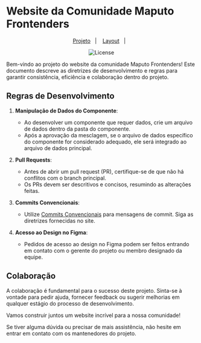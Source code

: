 # Website da Comunidade Maputo Frontenders

<p align="center">
  <a href="#-projeto">Projeto</a>&nbsp;&nbsp;&nbsp;|&nbsp;&nbsp;&nbsp;
  <a href="#-layout">Layout</a>&nbsp;&nbsp;&nbsp;|&nbsp;&nbsp;&nbsp;
</p>

<p align="center">
  <img alt="License" src="https://img.shields.io/static/v1?label=license&message=MIT&color=49AA26&labelColor=000000">
</p>

Bem-vindo ao projeto do website da comunidade Maputo Frontenders! Este documento descreve as diretrizes de desenvolvimento e regras para garantir consistência, eficiência e colaboração dentro do projeto.

## Regras de Desenvolvimento

1. **Manipulação de Dados do Componente**:

   - Ao desenvolver um componente que requer dados, crie um arquivo de dados dentro da pasta do componente.
   - Após a aprovação da mesclagem, se o arquivo de dados específico do componente for considerado adequado, ele será integrado ao arquivo de dados principal.

2. **Pull Requests**:

   - Antes de abrir um pull request (PR), certifique-se de que não há conflitos com o branch principal.
   - Os PRs devem ser descritivos e concisos, resumindo as alterações feitas.

3. **Commits Convencionais**:

   - Utilize [Commits Convencionais](https://www.conventionalcommits.org/) para mensagens de commit. Siga as diretrizes fornecidas no site.

4. **Acesso ao Design no Figma**:
   - Pedidos de acesso ao design no Figma podem ser feitos entrando em contato com o gerente do projeto ou membro designado da equipe.

## Colaboração

A colaboração é fundamental para o sucesso deste projeto. Sinta-se à vontade para pedir ajuda, fornecer feedback ou sugerir melhorias em qualquer estágio do processo de desenvolvimento.

Vamos construir juntos um website incrível para a nossa comunidade!

Se tiver alguma dúvida ou precisar de mais assistência, não hesite em entrar em contato com os mantenedores do projeto.
